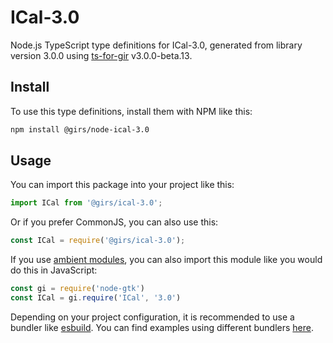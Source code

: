 
# ICal-3.0

Node.js TypeScript type definitions for ICal-3.0, generated from library version 3.0.0 using [ts-for-gir](https://github.com/gjsify/ts-for-gjs) v3.0.0-beta.13.

## Install

To use this type definitions, install them with NPM like this:
```bash
npm install @girs/node-ical-3.0
```

## Usage

You can import this package into your project like this:
```ts
import ICal from '@girs/ical-3.0';
```

Or if you prefer CommonJS, you can also use this:
```ts
const ICal = require('@girs/ical-3.0');
```

If you use [ambient modules](https://github.com/gjsify/ts-for-gir/tree/main/packages/cli#ambient-modules), you can also import this module like you would do this in JavaScript:

```ts
const gi = require('node-gtk')
const ICal = gi.require('ICal', '3.0')
```

Depending on your project configuration, it is recommended to use a bundler like [esbuild](https://esbuild.github.io/). You can find examples using different bundlers [here](https://github.com/gjsify/ts-for-gir/tree/main/examples).